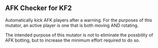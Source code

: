 ## AFK Checker for KF2

Automatically kick AFK players after a warning.
For the purposes of this mutator, an active player is one that is both moving AND rotating.

The intended purpose of this mutator is not to eliminate the possbility of AFK botting, but to increase the minimum effort required to do so.